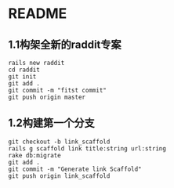 # README


## 1.1构架全新的raddit专案
```
rails new raddit
cd raddit
git init
git add .
git commit -m "fitst commit"
git push origin master
```
## 1.2构建第一个分支
```
git checkout -b link_scaffold
rails g scaffold link title:string url:string
rake db:migrate
git add .
git commit -m "Generate link Scaffold"
git push origin link_scaffold
```
